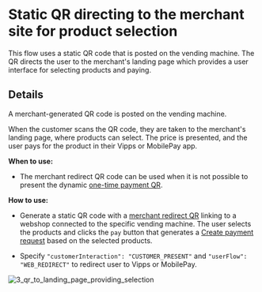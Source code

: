 <!-- START_METADATA
---
title: Static QR directing to the merchant site for product selection
sidebar_label: Static QR direct to merchant site for product selection
sidebar_position: 40
pagination_next: null
pagination_prev: null
---
END_METADATA -->

# Static QR directing to the merchant site for product selection

This flow uses a static QR code that is posted on the vending machine.
The QR directs the user to the merchant's landing page which provides a user interface for selecting products and paying.

## Details

A merchant-generated QR code is posted on the vending machine.

When the customer scans the QR code,
they are taken to the merchant's landing page, where products can select.
The price is presented, and the user pays for the product in their Vipps or MobilePay app.

**When to use:**

* The merchant redirect QR code can be used when it is not possible to present the dynamic [one-time payment QR](one-time-payment.md).

**How to use:**

* Generate a static QR code with a [merchant redirect QR](https://developer.vippsmobilepay.com/docs/APIs/qr-api/vipps-qr-api#merchant-redirect-qr-codes)
linking to a webshop connected to the specific vending machine. The user selects the products and clicks the `pay` button that generates a
[Create payment request](https://developer.vippsmobilepay.com/api/epayment/#tag/CreatePayments/operation/createPayment) based on the selected products.

* Specify `"customerInteraction": "CUSTOMER_PRESENT"` and `"userFlow": "WEB_REDIRECT"` to redirect user to Vipps or MobilePay.

![3_qr_to_landing_page_providing_selection](images/3_qr_to_landing_page_providing_selection.png)
